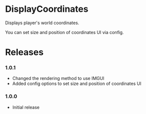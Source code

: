 # DisplayCoordinates
Displays player's world coordinates.

You can set size and position of coordinates UI via config.

# Releases
 
### 1.0.1
* Changed the rendering method to use IMGUI
* Added config options to set size and position of coordinates UI

### 1.0.0
* Initial release